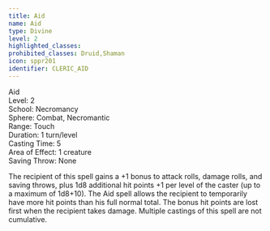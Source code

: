 ```yaml
---
title: Aid
name: Aid
type: Divine
level: 2
highlighted_classes: 
prohibited_classes: Druid,Shaman
icon: sppr201
identifier: CLERIC_AID
---
```

Aid  
Level: 2  
School: Necromancy  
Sphere: Combat, Necromantic  
Range: Touch  
Duration: 1 turn/level  
Casting Time: 5  
Area of Effect: 1 creature  
Saving Throw: None  
  
The recipient of this spell gains a +1 bonus to attack rolls, damage rolls, and saving throws, plus 1d8 additional hit points +1 per level of the caster (up to a maximum of 1d8+10). The Aid spell allows the recipient to temporarily have more hit points than his full normal total. The bonus hit points are lost first when the recipient takes damage. Multiple castings of this spell are not cumulative.  
